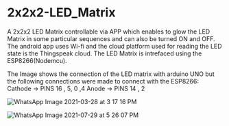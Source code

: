 # 2x2x2-LED_Matrix
A 2x2x2 LED Matrix controllable via APP which enables to glow the LED Matrix in some particular sequences and can also be turned ON and OFF. The android app uses Wi-fi and the cloud platform used for reading the LED state is the Thingspeak cloud. The LED Matrix is intrefaced using the ESP8266(Nodemcu).

The Image shows the connection of the LED matrix with arduino UNO but the following connections were made to connect with the ESP8266:
Cathode -> PINS 16 , 5, 0 ,4
Anode -> PINS 14 , 2

![WhatsApp Image 2021-03-28 at 3 17 16 PM](https://user-images.githubusercontent.com/64317662/127488432-80b11184-5714-47f2-a3ca-4838534bfb69.jpeg)


![WhatsApp Image 2021-07-29 at 5 26 07 PM](https://user-images.githubusercontent.com/64317662/127487718-6848af13-c369-400d-ba0e-771198f0593e.jpeg)

